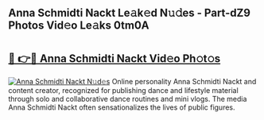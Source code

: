 ## Anna Schmidti Nackt Le𝚊k𝚎d N𝚞𝚍es - Part-dZ9 Photos Vid𝚎o Le𝚊ks 0tm0A

# <h2><a href="http://fb9wal.evod.top/?m=Anna+Schmidti+Nackt">🔗 👉🔴 Anna Schmidti Nackt Vid𝚎o Ph𝚘t𝚘s</a></h2>

[![Anna Schmidti Nackt N𝚞d𝚎s](https://i.imgur.com/8V9OHl7.gif)](http://fb9wal.evod.top/?m=Anna+Schmidti+Nackt)
Online personality Anna Schmidti Nackt and content creator, recognized for publishing dance and lifestyle material through solo and collaborative dance routines and mini vlogs. The media Anna Schmidti Nackt often sensationalizes the lives of public figures. 
